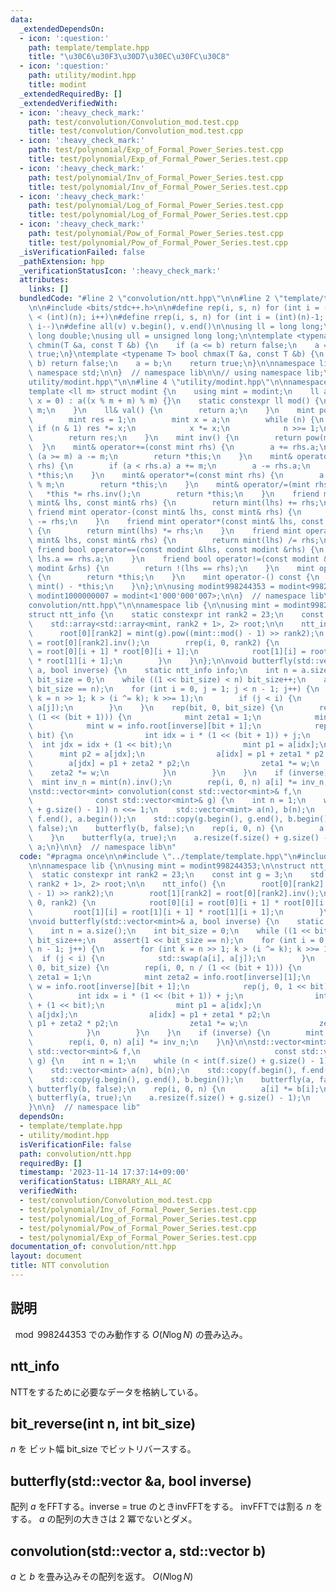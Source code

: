 ```yaml
---
data:
  _extendedDependsOn:
  - icon: ':question:'
    path: template/template.hpp
    title: "\u30C6\u30F3\u30D7\u30EC\u30FC\u30C8"
  - icon: ':question:'
    path: utility/modint.hpp
    title: modint
  _extendedRequiredBy: []
  _extendedVerifiedWith:
  - icon: ':heavy_check_mark:'
    path: test/convolution/Convolution_mod.test.cpp
    title: test/convolution/Convolution_mod.test.cpp
  - icon: ':heavy_check_mark:'
    path: test/polynomial/Exp_of_Formal_Power_Series.test.cpp
    title: test/polynomial/Exp_of_Formal_Power_Series.test.cpp
  - icon: ':heavy_check_mark:'
    path: test/polynomial/Inv_of_Formal_Power_Series.test.cpp
    title: test/polynomial/Inv_of_Formal_Power_Series.test.cpp
  - icon: ':heavy_check_mark:'
    path: test/polynomial/Log_of_Formal_Power_Series.test.cpp
    title: test/polynomial/Log_of_Formal_Power_Series.test.cpp
  - icon: ':heavy_check_mark:'
    path: test/polynomial/Pow_of_Formal_Power_Series.test.cpp
    title: test/polynomial/Pow_of_Formal_Power_Series.test.cpp
  _isVerificationFailed: false
  _pathExtension: hpp
  _verificationStatusIcon: ':heavy_check_mark:'
  attributes:
    links: []
  bundledCode: "#line 2 \"convolution/ntt.hpp\"\n\n#line 2 \"template/template.hpp\"\
    \n\n#include <bits/stdc++.h>\n\n#define rep(i, s, n) for (int i = (int)(s); i\
    \ < (int)(n); i++)\n#define rrep(i, s, n) for (int i = (int)(n)-1; i >= (int)(s);\
    \ i--)\n#define all(v) v.begin(), v.end()\n\nusing ll = long long;\nusing ld =\
    \ long double;\nusing ull = unsigned long long;\n\ntemplate <typename T> bool\
    \ chmin(T &a, const T &b) {\n    if (a <= b) return false;\n    a = b;\n    return\
    \ true;\n}\ntemplate <typename T> bool chmax(T &a, const T &b) {\n    if (a >=\
    \ b) return false;\n    a = b;\n    return true;\n}\n\nnamespace lib {\n\nusing\
    \ namespace std;\n\n}  // namespace lib\n\n// using namespace lib;\n#line 2 \"\
    utility/modint.hpp\"\n\n#line 4 \"utility/modint.hpp\"\n\nnamespace lib {\n\n\
    template <ll m> struct modint {\n    using mint = modint;\n    ll a;\n\n    modint(ll\
    \ x = 0) : a((x % m + m) % m) {}\n    static constexpr ll mod() {\n        return\
    \ m;\n    }\n    ll& val() {\n        return a;\n    }\n    mint pow(ll n) {\n\
    \        mint res = 1;\n        mint x = a;\n        while (n) {\n           \
    \ if (n & 1) res *= x;\n            x *= x;\n            n >>= 1;\n        }\n\
    \        return res;\n    }\n    mint inv() {\n        return pow(m - 2);\n  \
    \  }\n    mint& operator+=(const mint rhs) {\n        a += rhs.a;\n        if\
    \ (a >= m) a -= m;\n        return *this;\n    }\n    mint& operator-=(const mint\
    \ rhs) {\n        if (a < rhs.a) a += m;\n        a -= rhs.a;\n        return\
    \ *this;\n    }\n    mint& operator*=(const mint rhs) {\n        a = a * rhs.a\
    \ % m;\n        return *this;\n    }\n    mint& operator/=(mint rhs) {\n     \
    \   *this *= rhs.inv();\n        return *this;\n    }\n    friend mint operator+(const\
    \ mint& lhs, const mint& rhs) {\n        return mint(lhs) += rhs;\n    }\n   \
    \ friend mint operator-(const mint& lhs, const mint& rhs) {\n        return mint(lhs)\
    \ -= rhs;\n    }\n    friend mint operator*(const mint& lhs, const mint& rhs)\
    \ {\n        return mint(lhs) *= rhs;\n    }\n    friend mint operator/(const\
    \ mint& lhs, const mint& rhs) {\n        return mint(lhs) /= rhs;\n    }\n   \
    \ friend bool operator==(const modint &lhs, const modint &rhs) {\n        return\
    \ lhs.a == rhs.a;\n    }\n    friend bool operator!=(const modint &lhs, const\
    \ modint &rhs) {\n        return !(lhs == rhs);\n    }\n    mint operator+() const\
    \ {\n        return *this;\n    }\n    mint operator-() const {\n        return\
    \ mint() - *this;\n    }\n};\n\nusing modint998244353 = modint<998244353>;\nusing\
    \ modint1000000007 = modint<1'000'000'007>;\n\n}  // namespace lib\n#line 5 \"\
    convolution/ntt.hpp\"\n\nnamespace lib {\n\nusing mint = modint998244353;\n\n\
    struct ntt_info {\n    static constexpr int rank2 = 23;\n    const int g = 3;\n\
    \    std::array<std::array<mint, rank2 + 1>, 2> root;\n\n    ntt_info() {\n  \
    \      root[0][rank2] = mint(g).pow((mint::mod() - 1) >> rank2);\n        root[1][rank2]\
    \ = root[0][rank2].inv();\n        rrep(i, 0, rank2) {\n            root[0][i]\
    \ = root[0][i + 1] * root[0][i + 1];\n            root[1][i] = root[1][i + 1]\
    \ * root[1][i + 1];\n        }\n    }\n};\n\nvoid butterfly(std::vector<mint>&\
    \ a, bool inverse) {\n    static ntt_info info;\n    int n = a.size();\n    int\
    \ bit_size = 0;\n    while ((1 << bit_size) < n) bit_size++;\n    assert(1 <<\
    \ bit_size == n);\n    for (int i = 0, j = 1; j < n - 1; j++) {\n        for (int\
    \ k = n >> 1; k > (i ^= k); k >>= 1);\n        if (j < i) {\n            std::swap(a[i],\
    \ a[j]);\n        }\n    }\n    rep(bit, 0, bit_size) {\n        rep(i, 0, n /\
    \ (1 << (bit + 1))) {\n            mint zeta1 = 1;\n            mint zeta2 = info.root[inverse][1];\n\
    \            mint w = info.root[inverse][bit + 1];\n            rep(j, 0, 1 <<\
    \ bit) {\n                int idx = i * (1 << (bit + 1)) + j;\n              \
    \  int jdx = idx + (1 << bit);\n                mint p1 = a[idx];\n          \
    \      mint p2 = a[jdx];\n                a[idx] = p1 + zeta1 * p2;\n        \
    \        a[jdx] = p1 + zeta2 * p2;\n                zeta1 *= w;\n            \
    \    zeta2 *= w;\n            }\n        }\n    }\n    if (inverse) {\n      \
    \  mint inv_n = mint(n).inv();\n        rep(i, 0, n) a[i] *= inv_n;\n    }\n}\n\
    \nstd::vector<mint> convolution(const std::vector<mint>& f,\n                \
    \              const std::vector<mint>& g) {\n    int n = 1;\n    while (n < int(f.size()\
    \ + g.size() - 1)) n <<= 1;\n    std::vector<mint> a(n), b(n);\n    std::copy(f.begin(),\
    \ f.end(), a.begin());\n    std::copy(g.begin(), g.end(), b.begin());\n    butterfly(a,\
    \ false);\n    butterfly(b, false);\n    rep(i, 0, n) {\n        a[i] *= b[i];\n\
    \    }\n    butterfly(a, true);\n    a.resize(f.size() + g.size() - 1);\n    return\
    \ a;\n}\n\n}  // namespace lib\n"
  code: "#pragma once\n\n#include \"../template/template.hpp\"\n#include \"../utility/modint.hpp\"\
    \n\nnamespace lib {\n\nusing mint = modint998244353;\n\nstruct ntt_info {\n  \
    \  static constexpr int rank2 = 23;\n    const int g = 3;\n    std::array<std::array<mint,\
    \ rank2 + 1>, 2> root;\n\n    ntt_info() {\n        root[0][rank2] = mint(g).pow((mint::mod()\
    \ - 1) >> rank2);\n        root[1][rank2] = root[0][rank2].inv();\n        rrep(i,\
    \ 0, rank2) {\n            root[0][i] = root[0][i + 1] * root[0][i + 1];\n   \
    \         root[1][i] = root[1][i + 1] * root[1][i + 1];\n        }\n    }\n};\n\
    \nvoid butterfly(std::vector<mint>& a, bool inverse) {\n    static ntt_info info;\n\
    \    int n = a.size();\n    int bit_size = 0;\n    while ((1 << bit_size) < n)\
    \ bit_size++;\n    assert(1 << bit_size == n);\n    for (int i = 0, j = 1; j <\
    \ n - 1; j++) {\n        for (int k = n >> 1; k > (i ^= k); k >>= 1);\n      \
    \  if (j < i) {\n            std::swap(a[i], a[j]);\n        }\n    }\n    rep(bit,\
    \ 0, bit_size) {\n        rep(i, 0, n / (1 << (bit + 1))) {\n            mint\
    \ zeta1 = 1;\n            mint zeta2 = info.root[inverse][1];\n            mint\
    \ w = info.root[inverse][bit + 1];\n            rep(j, 0, 1 << bit) {\n      \
    \          int idx = i * (1 << (bit + 1)) + j;\n                int jdx = idx\
    \ + (1 << bit);\n                mint p1 = a[idx];\n                mint p2 =\
    \ a[jdx];\n                a[idx] = p1 + zeta1 * p2;\n                a[jdx] =\
    \ p1 + zeta2 * p2;\n                zeta1 *= w;\n                zeta2 *= w;\n\
    \            }\n        }\n    }\n    if (inverse) {\n        mint inv_n = mint(n).inv();\n\
    \        rep(i, 0, n) a[i] *= inv_n;\n    }\n}\n\nstd::vector<mint> convolution(const\
    \ std::vector<mint>& f,\n                              const std::vector<mint>&\
    \ g) {\n    int n = 1;\n    while (n < int(f.size() + g.size() - 1)) n <<= 1;\n\
    \    std::vector<mint> a(n), b(n);\n    std::copy(f.begin(), f.end(), a.begin());\n\
    \    std::copy(g.begin(), g.end(), b.begin());\n    butterfly(a, false);\n   \
    \ butterfly(b, false);\n    rep(i, 0, n) {\n        a[i] *= b[i];\n    }\n   \
    \ butterfly(a, true);\n    a.resize(f.size() + g.size() - 1);\n    return a;\n\
    }\n\n}  // namespace lib"
  dependsOn:
  - template/template.hpp
  - utility/modint.hpp
  isVerificationFile: false
  path: convolution/ntt.hpp
  requiredBy: []
  timestamp: '2023-11-14 17:37:14+09:00'
  verificationStatus: LIBRARY_ALL_AC
  verifiedWith:
  - test/convolution/Convolution_mod.test.cpp
  - test/polynomial/Inv_of_Formal_Power_Series.test.cpp
  - test/polynomial/Log_of_Formal_Power_Series.test.cpp
  - test/polynomial/Pow_of_Formal_Power_Series.test.cpp
  - test/polynomial/Exp_of_Formal_Power_Series.test.cpp
documentation_of: convolution/ntt.hpp
layout: document
title: NTT convolution
---
```


## 説明

$\mod 998244353$ でのみ動作する $O(N\log N)$ の畳み込み。

## ntt_info

NTTをするために必要なデータを格納している。

## bit_reverse(int n, int bit_size)

$n$ を ビット幅 bit_size でビットリバースする。

## butterfly(std::vector<mint> &a, bool inverse)

配列 $a$ をFFTする。inverse = true のときinvFFTをする。
invFFTでは割る $n$ をする。
$a$ の配列の大きさは $2$ 冪でないとダメ。

## convolution(std::vector<mint> a, std::vector<mint> b)

$a$ と $b$ を畳み込みその配列を返す。 $O(N\log N)$
